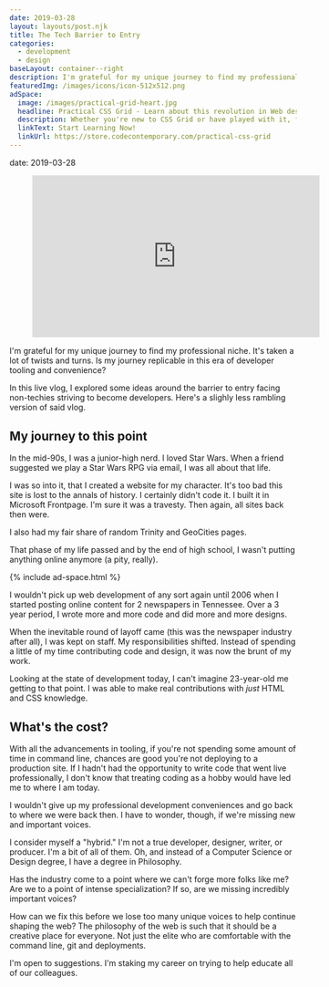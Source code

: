 ```yaml
---
date: 2019-03-28
layout: layouts/post.njk
title: The Tech Barrier to Entry
categories:
  - development
  - design
baseLayout: container--right
description: I'm grateful for my unique journey to find my professional niche. It's taken a lot of twists and turns. Is my journey replicable in this era of developer tooling and convenience?
featuredImg: /images/icons/icon-512x512.png
adSpace: 
  image: /images/practical-grid-heart.jpg
  headline: Practical CSS Grid - Learn about this revolution in Web design!
  description: Whether you're new to CSS Grid or have played with it, finding practical examples of this new layout mechanism is the best way to learn it's power. Sign up below for two hours of practical grid knowledge just for you!
  linkText: Start Learning Now!
  linkUrl: https://store.codecontemporary.com/practical-css-grid
---
```

date: 2019-03-28
<figure style="position: relative;
    width: 100%;
    height: 0;
    padding-bottom: 56.25%; margin-bottom: 1rem;">
      <iframe width="560" height="315" style="
          position: absolute;
          top: 0;
          left: 0;
          width: 100%;
          height: 100%;" src="https://www.youtube.com/embed/oWVXiBZk5fE" frameborder="0" allow="autoplay; encrypted-media" allowfullscreen></iframe>
</figure>

I'm grateful for my unique journey to find my professional niche. It's taken a lot of twists and turns. Is my journey replicable in this era of developer tooling and convenience?

In this live vlog, I explored some ideas around the barrier to entry facing non-techies striving to become developers. Here's a slighly less rambling version of said vlog.

## My journey to this point

In the mid-90s, I was a junior-high nerd. I loved Star Wars. When a friend suggested we play a Star Wars RPG via email, I was all about that life.

I was so into it, that I created a website for my character. It's too bad this site is lost to the annals of history. I certainly didn't code it. I built it in Microsoft Frontpage. I'm sure it was a travesty. Then again, all sites back then were.

I also had my fair share of random Trinity and GeoCities pages.

That phase of my life passed and by the end of high school, I wasn't putting anything online anymore (a pity, really).

{% include ad-space.html %}

I wouldn't pick up web development of any sort again until 2006 when I started posting online content for 2 newspapers in Tennessee. Over a 3 year period, I wrote more and more code and did more and more designs. 

When the inevitable round of layoff came (this was the newspaper industry after all), I was kept on staff. My responsibilities shifted. Instead of spending a little of my time contributing code and design, it was now the brunt of my work.

Looking at the state of development today, I can't imagine 23-year-old me getting to that point. I was able to make real contributions with _just_ HTML and CSS knowledge.

## What's the cost?

With all the advancements in tooling, if you're not spending some amount of time in command line, chances are good you're not deploying to a production site. If I hadn't had the opportunity to write code that went live professionally, I don't know that treating coding as a hobby would have led me to where I am today.

I wouldn't give up my professional development conveniences and go back to where we were back then. I have to wonder, though, if we're missing new and important voices.

I consider myself a "hybrid." I'm not a true developer, designer, writer, or producer. I'm a bit of all of them. Oh, and instead of a Computer Science or Design degree, I have a degree in Philosophy. 

Has the industry come to a point where we can't forge more folks like me? Are we to a point of intense specialization? If so, are we missing incredibly important voices?

How can we fix this before we lose too many unique voices to help continue shaping the web? The philosophy of the web is such that it should be a creative place for everyone. Not just the elite who are comfortable with the command line, git and deployments.

I'm open to suggestions. I'm staking my career on trying to help educate all of our colleagues.